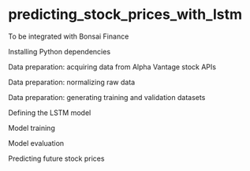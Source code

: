 # predicting_stock_prices_with_lstm

To be integrated with Bonsai Finance

 Installing Python dependencies

 Data preparation: acquiring data from Alpha Vantage stock APIs

 Data preparation: normalizing raw data

 Data preparation: generating training and validation datasets

 Defining the LSTM model

 Model training

 Model evaluation

 Predicting future stock prices
